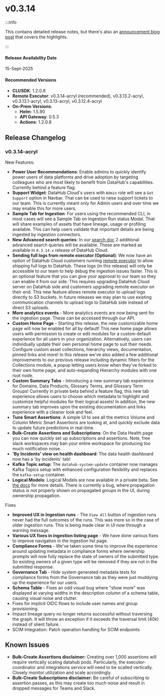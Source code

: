 # v0.3.14

:::info

This contains detailed release notes, but there's also an [announcement blog post](https://datahub.com/blog/datahub-cloud-v0-3-14/) that covers the highlights.

:::

#### Release Availability Date

15-Sept-2025

#### Recommended Versions

- **CLI/SDK**: 1.2.0.8
- **Remote Executor**: v0.3.14-acryl (recommended), v0.3.13.2-acryl, v0.3.13.1-acryl, v0.3.13-acryl, v0.3.12.4-acryl
- **On-Prem Versions**:
  - **Helm**: 1.5.90
  - **API Gateway**: 0.5.3
  - **Actions**: 1.2.0.8

## Release Changelog

### v0.3.14-acryl

New Features:

- **Power User Recommendations**: Enable admins to quickly identify power users of data platforms and drive adoption by targeting colleagues who are most likely to benefit from DataHub's capabilities. Currently behind a feature flag.
- **Support Widget**: DataHub Cloud's users with `Admin` role will see a `Get Support` option in Navbar. That can be used to raise support tickets to our team. This is currently meant only for Admin users and over time we may enable this for more users.
- **Sample Tab for Ingestion**: For users using the recommended CLI, in most cases will see a Sample Tab on Ingestion Run status Modal. That will share examples of assets that have lineage, usage or profiling available. This can help users validate that important details are being ingested by ingestion connectors.
- **New Advanced search queries**: In our [search doc](../../how/search.md) 2 additional advanced search queries will be available. These are marked as available in `0.3.14.x` release of DataHub Cloud.
- **Sending full logs from remote executor (Optional)**: We now have an option of DataHub Cloud customers running [remote executor](../remote-executor/about.md) to allow shipping full logs to DataHub. These logs (in this release) will only be accessible to our team to help debug the ingestion issues faster. This is an optional feature that you can give your approval to our team so they can enable it from our side. This requires upgrading DataHub Cloud server on DataHub side and customers upgrading remote executor on their end. This new feature allows remote executor to upload logs directly to S3 buckets. In future releases we may plan to use existing communication channels to upload logs to DataHub side instead of direct S3 uploads.
- **More analytics events** - More analytics events are now being sent for the ingestion page. These can be accessed through our API.
- **Custom Home Page** - Starting this release, the new customizable home page will now be enabled for all by default! This new home page allows users with permission to create or edit modules for a custom default experience for all users in your organization. Alternatively, users can individually update their own personal home page to suit their needs. Configure custom asset collections, hierarchy views, documentation, pinned links and more! In this release we've also added a few additional improvements to our previous release including dynamic filters for the Collections module, a popup letting users know when they've forked to their own home page, and auto-expanding Hierarchy modules with one root node.
- **Custom Summary Tabs** - Introducing a new summary tab experience for Domains, Data Products, Glossary Terms, and Glossary Term Groups! Currently in private beta behind a feature flag, this new tab experience allows users to choose which metadata to highlight and customize helpful modules for their logical assets! In addition, the new summary tab improves upon the existing documentation and links experience with a cleaner look and feel.
- **Tune Smart Assertions**: A simple UI to see all the metrics Volume and Column Metric Smart Assertions are looking at, and quickly exclude data to update future predictions in real-time.
- **Bulk-Create Assertions and Subscriptions**: On the Data Health page you can now quickly set up subscriptions and assertions. Note, free slack workspaces may ban your entire workspace for producing too much notification noise.
- **'By Incidents' view on health dashboard**: The data health dashboard now has a 'by incidents' tab!
- **Kafka Topic setup**: The `datahub-system-update` container now manages Kafka Topics setup with enhanced configuration flexibility and replaces the `kafka-setup` container.
- **Logical Models**: Logical Models are now available in a private beta. See [the docs](../../features/feature-guides/logical-models/overview.md) for more details. There is currently a bug, where propagation status is not properly shown on propagated groups in the UI, during ownership propagation.

Fixes

- **Improved UX in Ingestion runs** - The `View All` button of ingestion runs never had the full outcomes of the runs. This was more so in the case of older ingestion runs. This is being made clear in UI now through a warning message.
- **Various UX fixes in ingestion listing page** - We have done various fixes to improve navigation in the ingestion list page.
- **Compliance Forms** - We've taken some time to improve the experience around updating metadata in compliance forms where ownership prompts will now fully replace the state of owners of the submitted type. So existing owners of a given type will be removed if they are not in the submitted response.
- **Governance Tab** - Hide system generated metadata tests for compliance forms from the Governance tab as they were just muddying up the experience for our users.
- **Schema Table** - Fixes an odd visual bug where "show more" was displayed at varying widths in the description column of a schema table, causing visual noise and clutter.
- Fixes for implicit OIDC flows to include user names and group provisioning.
- Impact lineage query no longer returns successful without traversing the graph. It will throw an exception if it exceeds the traversal limit (40k) instead of slient failure.
- SCIM Integration: Patch operation handling for SCIM endpoints

## Known Issues

- **Bulk-Create Assertions disclaimer:** Creating over 1,000 assertions will require vertically scaling datahub pods. Particularly, the executor-coordinator and integrations service will need to be scalled vertically. Closely monitor utilization and scale accordingly.
- **Bulk-Create Subscriptions disclaimer:** Be careful of subscribing to assertion passes, as this may create too much noise and result in dropped messages for Teams and Slack.
